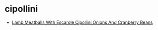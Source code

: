 # cipollini

 * [Lamb Meatballs With Escarole Cipollini Onions And Cranberry Beans](index/l/lamb-meatballs-with-escarole-cipollini-onions-and-cranberry-beans.json)
